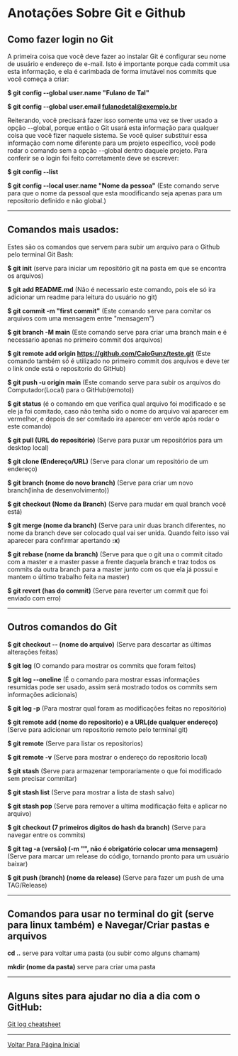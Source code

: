 # Anotações Sobre Git e Github

## Como fazer login no Git

   A primeira coisa que você deve fazer ao instalar Git é configurar seu nome de usuário e endereço de e-mail. Isto é importante porque cada commit usa esta informação, e ela é carimbada de forma imutável nos commits que você começa a criar:

**$ git config --global user.name "Fulano de Tal"**

**$ git config --global user.email fulanodetal@exemplo.br**
   
   Reiterando, você precisará fazer isso somente uma vez se tiver usado a opção --global, porque então o Git usará esta informação para qualquer coisa que você fizer naquele sistema. Se você quiser substituir essa informação com nome diferente para um projeto específico, você pode rodar o comando sem a opção --global dentro daquele projeto.
   Para conferir se o login foi feito corretamente deve se escrever:

**$ git config --list** 

**$ git config --local user.name "Nome da pessoa"** (Este comando serve para que o nome da pessoal que esta moodificando seja apenas para um repositorio definido e não global.) 

----------------------------------

   ## Comandos mais usados:
   Estes são os comandos que servem para subir um arquivo para o Github pelo terminal Git Bash:

**$ git init** (serve para iniciar um repositório git na pasta em que se encontra os arquivos)

**$ git add README.md** (Não é necessario este comando, pois ele só ira adicionar um readme para leitura do usuário no git)

**$ git commit -m "first commit"** (Este comando serve para comitar os arquivos com uma mensagem entre "mensagem")

**$ git branch -M main** (Este comando serve para criar uma branch main e é necessario apenas no primeiro commit dos arquivos)

**$ git remote add origin https://github.com/CaioGunz/teste.git** (Este comando também só é utilizado no primeiro commit dos arquivos e deve ter o link onde está o repositorio do GitHub)

**$ git push -u origin main** (Este comando serve para subir os arquivos do Computador(Local) para o GitHub(remoto))

**$ git status** (é o comando em que verifica qual arquivo foi modificado e se ele ja foi comitado, caso não tenha sido o nome do arquivo vai aparecer em vermelhor, e depois de ser comitado ira aparecer em verde após rodar o este comando)

**$ git pull (URL do repositório)** (Serve para puxar um repositórios para um desktop local)

**$ git clone (Endereço/URL)** (Serve para clonar um repositório de um endereço)

**$ git branch (nome do novo branch)** (Serve para criar um novo branch(linha de desenvolvimento))

**$ git checkout (Nome da Branch)** (Serve para mudar em qual branch você está)

**$ git merge  (nome da branch)** (Serve para unir duas branch diferentes, no nome da branch deve ser colocado qual vai ser unida. Quando feito isso vai aparecer para confirmar apertando **:x**)

**$ git rebase (nome da branch)** (Serve para que o git una o commit citado com a master e a master passe a frente daquela branch e traz todos os commits da outra branch para a master junto com os que ela já possui e mantem o último trabalho feita na master)

**$ git revert (has do commit)** (Serve para reverter um commit que foi enviado com erro)


---------------------------------

## Outros comandos do Git

**$ git checkout -- (nome do arquivo)** (Serve para descartar as últimas alterações feitas)

**$ git log** (O comando para mostrar  os commits que foram feitos)

**$ git log --oneline** (É o comando para mostrar essas informações resumidas pode ser usado, assim será mostrado todos os commits sem informações adicionais)

**$ git log -p** (Para mostrar qual foram as modificações feitas no repositório)

**$ git remote add (nome do repositorio) e a URL(de qualquer endereço)** (Serve para adicionar um repositorio remoto pelo terminal git)

**$ git remote** (Serve para listar os repositorios)

**$ git remote -v** (Serve para mostrar o endereço do repositorio local)

**$ git stash** (Serve para armazenar temporariamente o que foi modificado  sem precisar commitar)

**$ git stash list** (Serve para mostrar a lista de stash salvo)

**$ git stash pop** (Serve para remover a ultima modificação feita e aplicar no arquivo)

**$ git checkout (7 primeiros digitos do hash da branch)** (Serve para navegar entre os commits)

**$ git tag -a (versão) (-m "", não é obrigatório colocar uma mensagem)** (Serve para marcar um release do código, tornando pronto para um usuário baixar)

**$ git push (branch) (nome da release)** (Serve para fazer um push de uma TAG/Release)

----------------------------------

## Comandos para usar no terminal do git (serve para linux também) e Navegar/Criar pastas e arquivos

**cd ..** serve para voltar uma pasta (ou subir como  alguns chamam)

**mkdir (nome da pasta)** serve para criar uma pasta

-----------------------------------

## Alguns sites para ajudar no dia a dia com o GitHub:

[Git log cheatsheet](https://devhints.io/git-log)

-------------------
[Voltar Para Página Inicial](/README.md)
